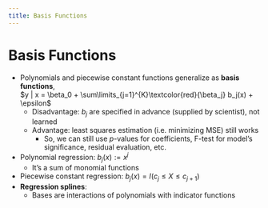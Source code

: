 ```yaml
---
title: Basis Functions
---
```


# Basis Functions

* Polynomials and piecewise constant functions generalize as **basis functions**, 
<br> $y | x = \beta_0 + \sum\limits_{j=1}^{K}\textcolor{red}{\beta_j} b_j(x) + \epsilon$
	* Disadvantage: $b_j$ are specified in advance (supplied by scientist), not learned
  * Advantage: least squares estimation (i.e. minimizing MSE) still works
    * So, we can still use $p$-values for coefficients, $\mathrm{F}$-test for model’s significance, residual evaluation, etc.
* Polynomial regression: $b_j(x) := x^j$
  * It’s a sum of monomial functions
* Piecewise constant regression: $b_j(x) = I(c_j \leq X \leq c_{j+1})$
* **Regression splines**: 
	* Bases are interactions of polynomials with indicator functions

